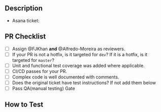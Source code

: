 ## Description

<!-- Describe your changes here -->

- Asana ticket:

## PR Checklist

<!-- Please validate your changes with the checklist below before marking for code review. -->

- [ ] Assign @FJKhan **and** @Alfredo-Moreira as reviewers.
- [ ] If your PR is not a hotfix, is it targeted for `dev`? If it is a hotfix, is it targeted for `master`?
- [ ] Unit and functional test coverage was added where applicable.
- [ ] CI/CD passes for your PR.
- [ ] Complex code is well documented with comments.
- [ ] Does the original ticket have test instructions? If not add them below
- [ ] Pass QA(manual testing) Gate

## How to Test

<!-- Provide instructions for how to test/validate the changes. -->

